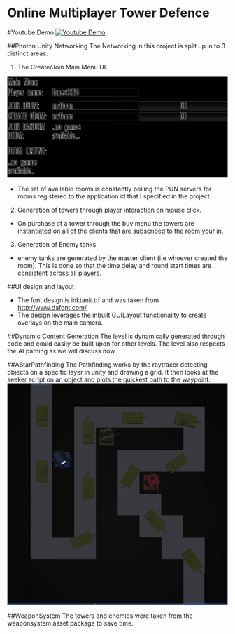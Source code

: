 Online Multiplayer Tower Defence
===============

#Youtube Demo
[![Youtube Demo](http://img.youtube.com/vi/Axi5W_qgaEI/0.jpg)](http://www.youtube.com/watch?v=Axi5W_qgaEI)

##Photon Unity Networking
The Networking in this project is split up in to 3 distinct areas:

1. The Create/Join Main Menu UI.

![main menu](screenshots/mainmenu.png)

- The list of available rooms is constantly polling the PUN servers for rooms registered to the application id that I specified in the project.

2. Generation of towers through player interaction on mouse click.
- On purchase of a tower through the buy menu the towers are instantiated on all of the clients that are subscribed to the room your in.

3. Generation of Enemy tanks.
- enemy tanks are generated by the master client (i.e whoever created the room). This is done so that the time delay and round start times are consistent across all players.

##UI design and layout
- The font design is inktank.ttf and was taken from http://www.dafont.com/
- The design leverages the inbuilt GUILayout functionality to create overlays on the main camera.

##Dynamic Content Generation
The level is dynamically generated through code and could easily be built upon for other levels.
The level also respects the AI pathing as we will discuss now.

##AStarPathfinding
The Pathfinding works by the raytracer detecting objects on a specific layer in unity and drawing a grid. It then looks at the seeker script on an object and plots the quickest path to the waypoint.
![ingame](screenshots/ingame.png)

##WeaponSystem
The towers and enemies were taken from the weaponsystem asset package to save time.